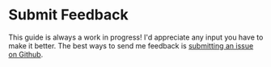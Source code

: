# Submit Feedback

This guide is always a work in progress! I'd appreciate any input you have to make it better. The best ways to send me feedback is [submitting an issue on Github](https://github.com/nas5w/interview-guide/issues).

<foot />
